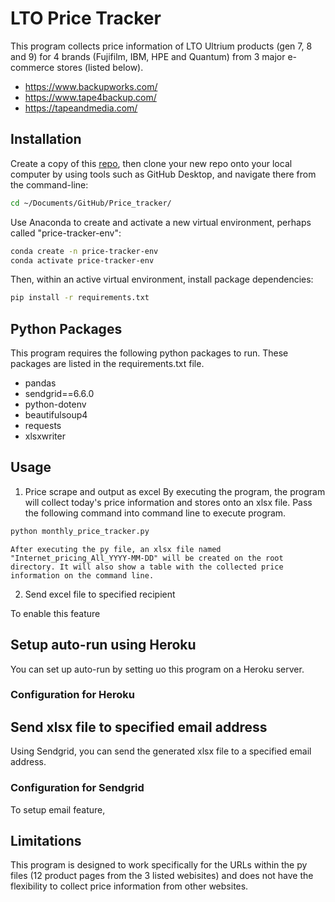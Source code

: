 # LTO Price Tracker

This program collects price information of LTO Ultrium products (gen 7, 8 and 9) for 4 brands (Fujifilm, IBM, HPE and Quantum) from 3 major e-commerce stores (listed below).

 + https://www.backupworks.com/
 + https://www.tape4backup.com/
 + https://tapeandmedia.com/

## Installation
Create a copy of this [repo](https://github.com/K-Fukasawa/Price_tracker), then clone your new repo onto your local computer by using tools such as GitHub Desktop, and navigate there from the command-line:

```sh
cd ~/Documents/GitHub/Price_tracker/
```

Use Anaconda to create and activate a new virtual environment, perhaps called "price-tracker-env":

```sh
conda create -n price-tracker-env
conda activate price-tracker-env
```

Then, within an active virtual environment, install package dependencies:

```sh
pip install -r requirements.txt
```

## Python Packages
This program requires the following python packages to run. These packages are listed in the requirements.txt file.

 + pandas
 + sendgrid==6.6.0
 + python-dotenv
 + beautifulsoup4
 + requests
 + xlsxwriter

## Usage
1. Price scrape and output as excel
    By executing the program, the program will collect today's price information and stores onto an xlsx file.
    Pass the following command into command line to execute program.

```sh
python monthly_price_tracker.py
```

    After executing the py file, an xlsx file named "Internet_pricing_All_YYYY-MM-DD" will be created on the root directory. It will also show a table with the collected price information on the command line.

2. Send excel file to specified recipient
<Setup>
To enable this feature


## Setup auto-run using Heroku
You can set up auto-run by setting uo this program on a Heroku server.

### Configuration for Heroku

## Send xlsx file to specified email address
Using Sendgrid, you can send the generated xlsx file to a specified email address.

### Configuration for Sendgrid
To setup email feature, 


## Limitations
This program is designed to work specifically for the URLs within the py files (12 product pages from the 3 listed webisites) and does not have the flexibility to collect price information from other websites.